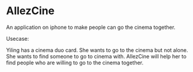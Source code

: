 # AllezCine
An application on iphone to make people can go the cinema together.

Usecase:

Yiling has a cinema duo card. She wants to go to the cinema but not alone. 
She wants to find someone to go to cinema with. AllezCine will help her to find people who are willing to go to the
cinema together.
